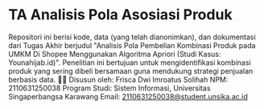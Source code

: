 # TA Analisis Pola Asosiasi Produk
Repositori ini berisi kode, data (yang telah dianonimkan), dan dokumentasi dari Tugas Akhir berjudul "Analisis Pola Pembelian Kombinasi Produk pada UMKM Di Shopee Menggunakan Algoritma Apriori (Studi Kasus: Younahijab.id)".
Penelitian ini bertujuan untuk mengidentifikasi kombinasi produk yang sering dibeli bersamaan guna mendukung strategi penjualan berbasis data.
🧑‍💻 Disusun oleh:
Frisca Dwi Imroatus Solihah
NPM: 2110631250038
Program Studi: Sistem Informasi, Universitas Singaperbangsa Karawang
Email: 2110631250038@student.unsika.ac.id
